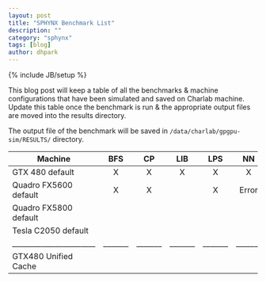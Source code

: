 ```yaml
---
layout: post
title: "SPHYNX Benchmark List"
description: ""
category: "sphynx"
tags: [blog]
author: dhpark
---
```

{% include JB/setup %}

This blog post will keep a table of all the benchmarks & machine configurations that have been simulated and saved on Charlab machine. Update this table once the benchmark is run & the appropriate output files are moved into the results directory.

The output file of the benchmark will be saved in `/data/charlab/gpgpu-sim/RESULTS/` directory.


| Machine                |  BFS  |   CP  |  LIB  |  LPS  |   NN  |  NQU  |  RAY  |  STO  |
| ---------------------- | :---: | :---: | :---: | :---: | :---: | :---: | :---: | :---: |
| GTX 480 default        |  X    |   X   |   X   |   X   |   X   |   X   |   X   |   X   |
| Quadro FX5600 default  |  X    |   X   |       |   X   | Error |   X   |       |       |
| Quadro FX5800 default  |       |       |       |       |       |       |       |       |
| Tesla C2050 default    |       |       |       |       |       |       |       |       |
| _______________________|_______|_______|_______|_______|_______|_______|_______|_______|
| GTX480 Unified Cache   |       |       |       |       |       |       |       |       |
 











